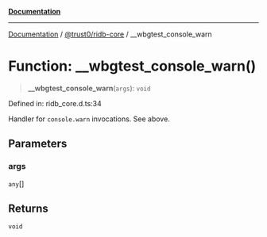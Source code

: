 [**Documentation**](../../../README.md)

***

[Documentation](../../../README.md) / [@trust0/ridb-core](../README.md) / \_\_wbgtest\_console\_warn

# Function: \_\_wbgtest\_console\_warn()

> **\_\_wbgtest\_console\_warn**(`args`): `void`

Defined in: ridb\_core.d.ts:34

Handler for `console.warn` invocations. See above.

## Parameters

### args

`any`[]

## Returns

`void`
